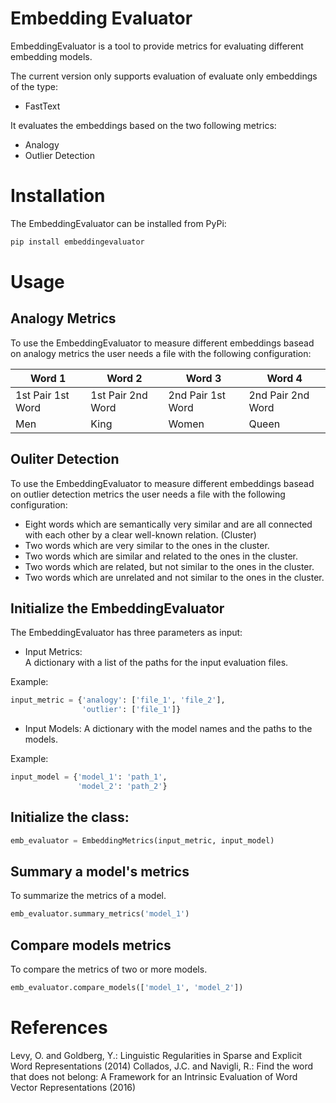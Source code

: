 # Embedding Evaluator

EmbeddingEvaluator is a tool to provide metrics for evaluating different embedding models. 

The current version only supports evaluation of evaluate only embeddings of the type:
* FastText 

It evaluates the embeddings based on the two following metrics:
* Analogy 
* Outlier Detection

# Installation

The EmbeddingEvaluator can be installed from PyPi:

```bash 
pip install embeddingevaluator
```

# Usage

## Analogy Metrics 

To use the EmbeddingEvaluator to measure different embeddings basead on analogy metrics the user needs a file with the following configuration:

|Word 1| Word 2| Word 3| Word 4|
|-----|-----|-----|-----|
|1st Pair 1st Word| 1st Pair 2nd Word| 2nd Pair 1st Word| 2nd Pair 2nd Word|
|Men| King| Women| Queen| 

## Ouliter Detection

To use the EmbeddingEvaluator to measure different embeddings basead on outlier detection metrics the user needs a file with the following configuration:
* Eight words which are semantically very similar and are all connected with each other by a clear well-known relation. (Cluster)
* Two words which are very similar to the ones in the cluster. 
* Two words which are similar and related to the ones in the cluster.
* Two words which are related, but not similar to the ones in the cluster.
* Two words which are unrelated and not similar to the ones in the cluster.

## Initialize the EmbeddingEvaluator
The EmbeddingEvaluator has three parameters as input:

* Input Metrics:  
A dictionary with a list of the paths for the input evaluation files.

Example:
```python
input_metric = {'analogy': ['file_1', 'file_2'],
                'outlier': ['file_1']}
```

* Input Models:
A dictionary with the model names and the paths to the models.

Example:
```python
input_model = {'model_1': 'path_1', 
               'model_2': 'path_2'}
```

## Initialize the class:
```python
emb_evaluator = EmbeddingMetrics(input_metric, input_model)
```

## Summary a model's metrics
To summarize the metrics of a model.

```python
emb_evaluator.summary_metrics('model_1') 
```

## Compare models metrics
To compare the metrics of two or more models.

```python
emb_evaluator.compare_models(['model_1', 'model_2']) 
```

# References 
Levy, O. and Goldberg, Y.: Linguistic Regularities in Sparse and Explicit Word Representations (2014)
Collados, J.C. and Navigli, R.: Find the word that does not belong: A Framework for an Intrinsic Evaluation of Word Vector Representations (2016)